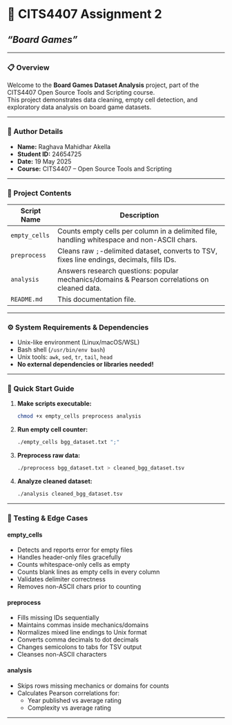 # 🎲 CITS4407 Assignment 2  
## *“Board Games”*  

---

### 📋 Overview
Welcome to the **Board Games Dataset Analysis** project, part of the CITS4407 Open Source Tools and Scripting course.  
This project demonstrates data cleaning, empty cell detection, and exploratory data analysis on board game datasets.

---

### 👤 Author Details  
- **Name:** Raghava Mahidhar Akella 
- **Student ID:** 24654725  
- **Date:** 19 May 2025  
- **Course:** CITS4407 – Open Source Tools and Scripting  

---

### 📂 Project Contents

| Script Name   | Description                                                                                   |
|--------------|-----------------------------------------------------------------------------------------------|
| `empty_cells` | Counts empty cells per column in a delimited file, handling whitespace and non-ASCII chars.  |
| `preprocess`  | Cleans raw `;`-delimited dataset, converts to TSV, fixes line endings, decimals, fills IDs.  |
| `analysis`   | Answers research questions: popular mechanics/domains & Pearson correlations on cleaned data. |
| `README.md`  | This documentation file.                                                                      |

---

### ⚙️ System Requirements & Dependencies  
- Unix-like environment (Linux/macOS/WSL)  
- Bash shell (`/usr/bin/env bash`)  
- Unix tools: `awk`, `sed`, `tr`, `tail`, `head`  
- **No external dependencies or libraries needed!**

---

### 🚀 Quick Start Guide

1. **Make scripts executable:**  
   ```bash
   chmod +x empty_cells preprocess analysis
   ```
2. **Run empty cell counter:**  
   ```bash
   ./empty_cells bgg_dataset.txt ";"
   ```
3. **Preprocess raw data:**  
   ```bash
   ./preprocess bgg_dataset.txt > cleaned_bgg_dataset.tsv
   ```
4. **Analyze cleaned dataset:**  
   ```bash
   ./analysis cleaned_bgg_dataset.tsv
   ```

---

### 🧪 Testing & Edge Cases

#### empty_cells  
- Detects and reports error for empty files  
- Handles header-only files gracefully  
- Counts whitespace-only cells as empty  
- Counts blank lines as empty cells in every column  
- Validates delimiter correctness  
- Removes non-ASCII chars prior to counting  

#### preprocess  
- Fills missing IDs sequentially  
- Maintains commas inside mechanics/domains  
- Normalizes mixed line endings to Unix format  
- Converts comma decimals to dot decimals  
- Changes semicolons to tabs for TSV output  
- Cleanses non-ASCII characters  

#### analysis  
- Skips rows missing mechanics or domains for counts  
- Calculates Pearson correlations for:  
  - Year published vs average rating  
  - Complexity vs average rating  

---
